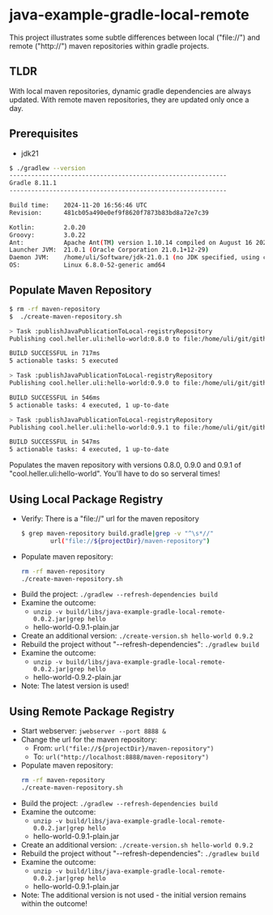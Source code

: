 java-example-gradle-local-remote
================================

This project illustrates some subtle
differences between local ("file://")
and remote ("http://") maven repositories
within gradle projects.

TLDR
----

With local maven repositories,
dynamic gradle dependencies are always updated.
With remote maven repositories, they
are updated only once a day.

Prerequisites
-------------

- jdk21

```sh
$ ./gradlew --version
------------------------------------------------------------
Gradle 8.11.1
------------------------------------------------------------

Build time:    2024-11-20 16:56:46 UTC
Revision:      481cb05a490e0ef9f8620f7873b83bd8a72e7c39

Kotlin:        2.0.20
Groovy:        3.0.22
Ant:           Apache Ant(TM) version 1.10.14 compiled on August 16 2023
Launcher JVM:  21.0.1 (Oracle Corporation 21.0.1+12-29)
Daemon JVM:    /home/uli/Software/jdk-21.0.1 (no JDK specified, using current Java home)
OS:            Linux 6.8.0-52-generic amd64
```

Populate Maven Repository
-------------------------

```sh
$ rm -rf maven-repository
$  ./create-maven-repository.sh

> Task :publishJavaPublicationToLocal-registryRepository
Publishing cool.heller.uli:hello-world:0.8.0 to file:/home/uli/git/github/uli-heller/java-example-gradle-local-remote/maven-repository

BUILD SUCCESSFUL in 717ms
5 actionable tasks: 5 executed

> Task :publishJavaPublicationToLocal-registryRepository
Publishing cool.heller.uli:hello-world:0.9.0 to file:/home/uli/git/github/uli-heller/java-example-gradle-local-remote/maven-repository/

BUILD SUCCESSFUL in 546ms
5 actionable tasks: 4 executed, 1 up-to-date

> Task :publishJavaPublicationToLocal-registryRepository
Publishing cool.heller.uli:hello-world:0.9.1 to file:/home/uli/git/github/uli-heller/java-example-gradle-local-remote/maven-repository/

BUILD SUCCESSFUL in 547ms
5 actionable tasks: 4 executed, 1 up-to-date
```

Populates the maven repository with versions
0.8.0, 0.9.0 and 0.9.1 of "cool.heller.uli:hello-world".
You'll have to do so serveral times!

Using Local Package Registry
----------------------------

- Verify: There is a "file://" url for the maven repository
  ```sh
  $ grep maven-repository build.gradle|grep -v "^\s*//"
          url("file://${projectDir}/maven-repository")
  ```
- Populate maven repository:
  ```sh
  rm -rf maven-repository
  ./create-maven-repository.sh
  ```
- Build the project: `./gradlew --refresh-dependencies build`
- Examine the outcome:
  - `unzip -v build/libs/java-example-gradle-local-remote-0.0.2.jar|grep hello`
  - hello-world-0.9.1-plain.jar
- Create an additional version: `./create-version.sh hello-world 0.9.2`
- Rebuild the project without "--refresh-dependencies": `./gradlew build`
- Examine the outcome:
  - `unzip -v build/libs/java-example-gradle-local-remote-0.0.2.jar|grep hello`
  - hello-world-0.9.2-plain.jar
- Note: The latest version is used!

Using Remote Package Registry
-----------------------------

- Start webserver: `jwebserver --port 8888 &`
- Change the url for the maven repository:
  - From: `url("file://${projectDir}/maven-repository")`
  - To: `url("http://localhost:8888/maven-repository")`
- Populate maven repository:
  ```sh
  rm -rf maven-repository
  ./create-maven-repository.sh
  ```
- Build the project: `./gradlew --refresh-dependencies build`
- Examine the outcome:
  - `unzip -v build/libs/java-example-gradle-local-remote-0.0.2.jar|grep hello`
  - hello-world-0.9.1-plain.jar
- Create an additional version: `./create-version.sh hello-world 0.9.2`
- Rebuild the project without "--refresh-dependencies": `./gradlew build`
- Examine the outcome:
  - `unzip -v build/libs/java-example-gradle-local-remote-0.0.2.jar|grep hello`
  - hello-world-0.9.1-plain.jar
- Note: The additional version is not used - the initial version
  remains within the outcome!
